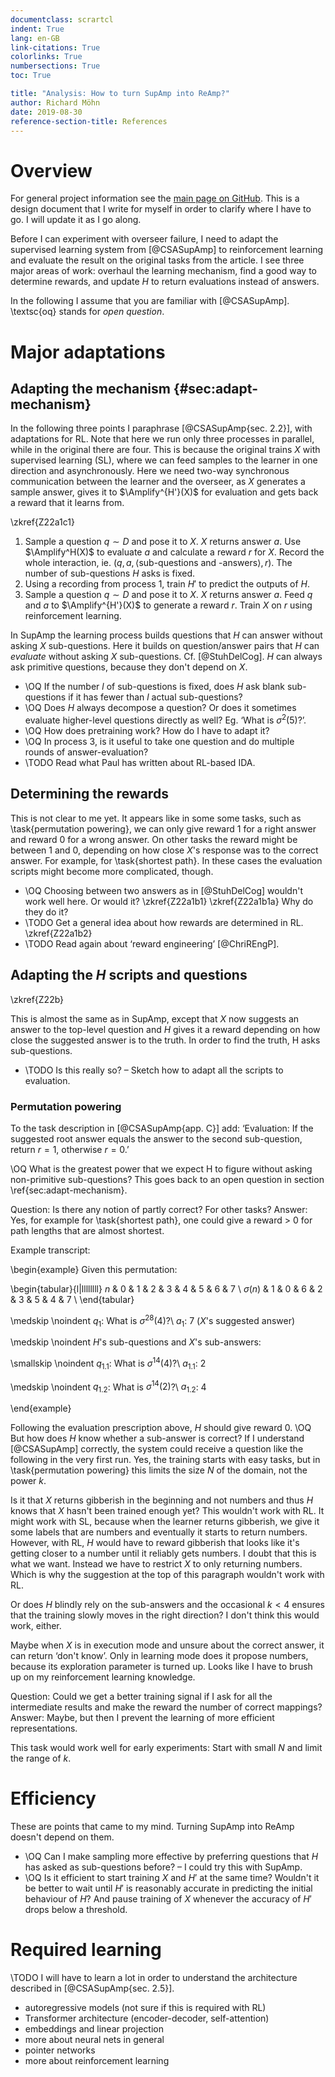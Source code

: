 ```yaml
---
documentclass: scrartcl
indent: True
lang: en-GB
link-citations: True
colorlinks: True
numbersections: True
toc: True

title: "Analysis: How to turn SupAmp into ReAmp?"
author: Richard Möhn
date: 2019-08-30
reference-section-title: References
---
```


# Overview

For general project information see the [main page on
GitHub](https://github.com/rmoehn/farlamp/). This is a design document that I
write for myself in order to clarify where I have to go. I will update it as I
go along.

Before I can experiment with overseer failure, I need to adapt the supervised
learning system from [@CSASupAmp] to reinforcement learning and evaluate the
result on the original tasks from the article. I see three major areas of work:
overhaul the learning mechanism, find a good way to determine rewards, and
update $H$ to return evaluations instead of answers.

In the following I assume that you are familiar with [@CSASupAmp]. \textsc{oq}
stands for *open question*.


# Major adaptations

## Adapting the mechanism {#sec:adapt-mechanism}

In the following three points I paraphrase [@CSASupAmp{sec. 2.2}], with
adaptations for RL. Note that here we run only three processes in parallel,
while in the original there are four. This is because the original trains $X$
    with supervised learning (SL), where we can feed samples to the learner in
    one direction and asynchronously. Here we need two-way synchronous
    communication between the learner and the overseer, as $X$ generates a
    sample answer, gives it to $\Amplify^{H'}(X)$ for evaluation and gets back a
    reward that it learns from.

\zkref{Z22a1c1}

1. Sample a question $q \sim D$ and pose it to $X$. $X$ returns answer $a$. Use
   $\Amplify^H(X)$ to evaluate $a$ and calculate a reward $r$ for $X$. Record
   the whole interaction, ie. $(q, a, \left<\text{sub-questions and
   -answers}\right>, r)$. The number of sub-questions $H$ asks is fixed.
2. Using a recording from process 1, train $H'$ to predict the outputs of $H$.
3. Sample a question $q \sim D$ and pose it to $X$. $X$ returns answer $a$.
   Feed $q$ and $a$ to $\Amplify^{H'}(X)$ to generate a reward $r$. Train $X$ on
   $r$ using reinforcement learning.

In SupAmp the learning process builds questions that $H$ can answer without
asking $X$ sub-questions. Here it builds on question/answer pairs that $H$ can
*evaluate* without asking $X$ sub-questions. Cf. [@StuhDelCog]. $H$ can always
ask primitive questions, because they don't depend on $X$.

- \OQ If the number $l$ of sub-questions is fixed, does $H$ ask blank
  sub-questions if it has fewer than $l$ actual sub-questions?
- \OQ Does $H$ always decompose a question? Or does it sometimes evaluate
  higher-level questions directly as well? Eg. ‘What is $\sigma^2(5)$?’.
- \OQ How does pretraining work? How do I have to adapt it?
- \OQ In process 3, is it useful to take one question and do multiple rounds of
  answer-evaluation?
- \TODO Read what Paul has written about RL-based IDA.


## Determining the rewards

This is not clear to me yet. It appears like in some some tasks, such as
\task{permutation powering}, we can only give reward 1 for a right answer and
reward 0 for a wrong answer. On other tasks the reward might be between 1 and 0,
depending on how close $X$'s response was to the correct answer. For example,
for \task{shortest path}. In these cases the evaluation scripts might become
    more complicated, though.

- \OQ Choosing between two answers as in [@StuhDelCog] wouldn't work well here. Or
  would it? \zkref{Z22a1b1} \zkref{Z22a1b1a} Why do they do it?
- \TODO Get a general idea about how rewards are determined in RL.
  \zkref{Z22a1b2}
- \TODO Read again about ‘reward engineering’ [@ChriREngP].


## Adapting the $H$ scripts and questions

\zkref{Z22b}

This is almost the same as in SupAmp, except that $X$ now suggests an answer to
the top-level question and $H$ gives it a reward depending on how close the
suggested answer is to the truth. In order to find the truth, H asks
sub-questions.

- \TODO Is this really so? – Sketch how to adapt all the scripts to evaluation.


### Permutation powering

To the task description in [@CSASupAmp{app. C}] add: ‘Evaluation: If the
suggested root answer equals the answer to the second sub-question, return $r =
1$, otherwise $r = 0$.’

\OQ What is the greatest power that we expect H to figure without asking
non-primitive sub-questions? This goes back to an open question in section
\ref{sec:adapt-mechanism}.

Question: Is there any notion of partly correct? For other tasks? Answer: Yes,
for example for \task{shortest path}, one could give a reward > 0 for path
    lengths that are almost shortest.

Example transcript:

\begin{example}
Given this permutation:

\begin{tabular}{l|llllllll}
$n$         & 0 & 1 & 2 & 3 & 4 & 5 & 6 & 7 \\
$\sigma(n)$ & 1 & 0 & 6 & 2 & 3 & 5 & 4 & 7 \\
\end{tabular}

\medskip
\noindent $q_1$: What is $\sigma^{28}(4)$?\\
$a_1$: 7 ($X$'s suggested answer)

\medskip
\noindent $H$'s sub-questions and $X$'s sub-answers:

\smallskip
\noindent $q_{1.1}$: What is $\sigma^{14}(4)$?\\
$a_{1.1}$: 2

\medskip
\noindent $q_{1.2}$: What is $\sigma^{14}(2)$?\\
$a_{1.2}$: 4

\end{example}

<!-- This is where the whole Markdown thing breaks down. Even more when I want
to use Pandoc-style citations inside LaTeX environments. At some point I'll have
to convert the whole thing to LaTeX. -->

Following the evaluation prescription above, $H$ should give reward 0.
\OQ But how does $H$ know whether a sub-answer is correct? If I understand
[@CSASupAmp] correctly, the system could receive a question like the following
in the very first run. Yes, the training starts with easy tasks, but in
\task{permutation powering} this limits the size $N$ of the domain, not the
power $k$.

Is it that $X$ returns gibberish in the beginning and not numbers and thus $H$
knows that $X$ hasn't been trained enough yet? This wouldn't work with RL. It
might work with SL, because when the learner returns gibberish, we give it some
labels that are numbers and eventually it starts to return numbers. However,
with RL, $H$ would have to reward gibberish that looks like it's getting closer
to a number until it reliably gets numbers. I doubt that this is what we want.
Instead we have to restrict $X$ to only returning numbers. Which is why the
suggestion at the top of this paragraph wouldn't work with RL.

Or does $H$ blindly rely on the sub-answers and the occasional $k < 4$ ensures
that the training slowly moves in the right direction? I don't think this would
work, either.

Maybe when $X$ is in execution mode and unsure about the correct answer, it can
return ‘don't know’. Only in learning mode does it propose numbers, because its
exploration parameter is turned up. Looks like I have to brush up on my
reinforcement learning knowledge.

Question: Could we get a better training signal if I ask for all the
intermediate results and make the reward the number of correct mappings? Answer:
Maybe, but then I prevent the learning of more efficient representations.

This task would work well for early experiments: Start with small $N$ and limit
the range of $k$.


# Efficiency

These are points that came to my mind. Turning SupAmp into ReAmp doesn't depend
on them.

- \OQ Can I make sampling more effective by preferring questions that $H$ has
  asked as sub-questions before? – I could try this with SupAmp.
- \OQ Is it efficient to start training $X$ and $H'$ at the same time? Wouldn't
  it be better to wait until $H'$ is reasonably accurate in predicting the
  initial behaviour of $H$? And pause training of $X$ whenever the accuracy of
  $H'$ drops below a threshold.


# Required learning

\TODO I will have to learn a lot in order to understand the architecture
described in [@CSASupAmp{sec. 2.5}].

- autoregressive models (not sure if this is required with RL)
- Transformer architecture (encoder-decoder, self-attention)
- embeddings and linear projection
- more about neural nets in general
- pointer networks
- more about reinforcement learning
